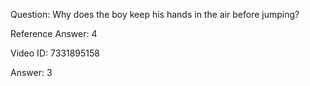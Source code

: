 Question: Why does the boy keep his hands in the air before jumping?

Reference Answer: 4

Video ID: 7331895158

Answer: 3

